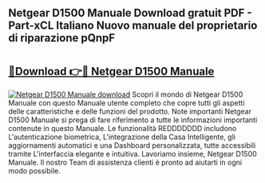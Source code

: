## Netgear D1500 Manuale Download gratuit PDF - Part-xCL Italiano Nuovo manuale del proprietario di riparazione pQnpF

# <h2><a href="http://dfginw5.blite.top/?on=Netgear+D1500+Manuale">🔗Download 👉🔴 Netgear D1500 Manuale</a></h2>

[![Netgear D1500 Manuale download](https://i.imgur.com/lujVjoI.png)](http://dfginw5.blite.top/?on=Netgear+D1500+Manuale)
Scopri il mondo di Netgear D1500 Manuale con questo Manuale utente completo che copre tutti gli aspetti delle caratteristiche e delle funzioni del prodotto. Note importanti Netgear D1500 Manuale si prega di fare riferimento a tutte le informazioni importanti contenute in questo Manuale. Le funzionalità REDDDDDDD includono L'autenticazione biometrica, L'integrazione della Casa Intelligente, gli aggiornamenti automatici e una Dashboard personalizzata, tutte accessibili tramite L'interfaccia elegante e intuitiva. Lavoriamo insieme, Netgear D1500 Manuale. Il nostro Team di assistenza clienti è pronto ad aiutarti in ogni modo possibile.
